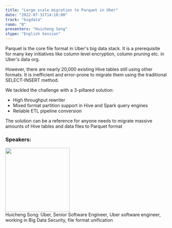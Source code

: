 ```yaml
---
title: "Large scale migration to Parquet in Uber"
date: "2022-07-31T14:10:00"
track: "bigdata"
room: "B"
presenters: "Huicheng Song"
stype: "English Session"
---
```

Parquet is the core file format in Uber's big data stack. It is a prerequisite for many key initiatives like column level encryption, column pruning etc. in Uber's data org.

However, there are nearly 20,000 existing Hive tables still using other formats. It is inefficient and error-prone to migrate them using the traditional SELECT-INSERT method.

We tackled the challenge with a 3-pillared solution:
  - High throughput rewriter
  - Mixed format partition support in Hive and Spark query engines
  - Reliable ETL pipeline conversion

The solution can be a reference for anyone needs to migrate massive amounts of Hive tables and data files to Parquet format
 ### Speakers: 
 <img src="images/speaker/1015.png" width="200" /><br>Huicheng Song: Uber, Senior Software Engineer, Uber software engineer, working in Big Data Security, file format unification

 
